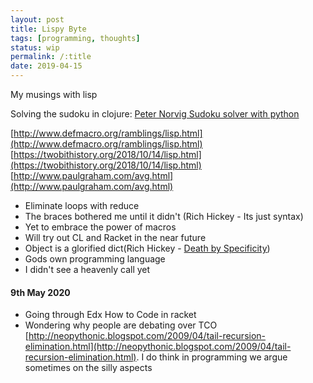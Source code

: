 ```yaml
---
layout: post
title: Lispy Byte
tags: [programming, thoughts]
status: wip
permalink: /:title
date: 2019-04-15
---
```


My musings with lisp

Solving the sudoku in clojure: [Peter Norvig Sudoku solver with python](http://norvig.com/sudoku.html)

[http://www.defmacro.org/ramblings/lisp.html](http://www.defmacro.org/ramblings/lisp.html)  
[https://twobithistory.org/2018/10/14/lisp.html](https://twobithistory.org/2018/10/14/lisp.html)  
[http://www.paulgraham.com/avg.html](http://www.paulgraham.com/avg.html)  

* Eliminate loops with reduce
* The braces bothered me until it didn't (Rich Hickey - Its just syntax)
* Yet to embrace the power of macros
* Will try out CL and Racket in the near future
* Object is a glorified dict(Rich Hickey - [Death by Specificity](https://www.youtube.com/watch?v=aSEQfqNYNAc))
* Gods own programming language
* I didn't see a heavenly call yet


#### 9th May 2020
* Going through Edx How to Code in racket
* Wondering why people are debating over TCO [http://neopythonic.blogspot.com/2009/04/tail-recursion-elimination.html](http://neopythonic.blogspot.com/2009/04/tail-recursion-elimination.html). I do think in programming we argue sometimes on the silly aspects


